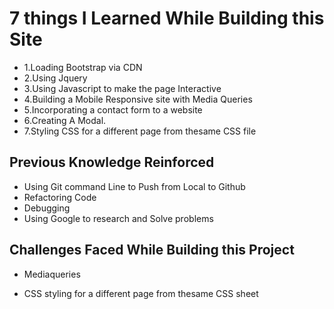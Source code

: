 
# 7 things I Learned While Building this Site
- 1.Loading Bootstrap via CDN
- 2.Using Jquery
- 3.Using Javascript to make the page Interactive
- 4.Building a Mobile Responsive site with Media Queries
- 5.Incorporating a contact form to a website
- 6.Creating A Modal.
- 7.Styling CSS for a different page from thesame CSS file

## Previous Knowledge Reinforced
- Using Git command Line to Push from Local to Github
- Refactoring Code
- Debugging
- Using Google to research and Solve problems






## Challenges Faced While Building this Project



- Mediaqueries

- CSS styling for a different page from thesame CSS sheet













   
